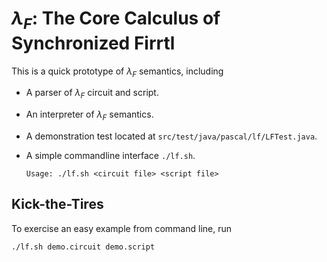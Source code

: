 # $\lambda_F$: The Core Calculus of Synchronized Firrtl

This is a quick prototype of $\lambda_F$ semantics, including

- A parser of $\lambda_F$ circuit and script.

- An interpreter of $\lambda_F$ semantics.

- A demonstration test located at `src/test/java/pascal/lf/LFTest.java`.

- A simple commandline interface `./lf.sh`.

    ```
    Usage: ./lf.sh <circuit file> <script file>
    ```

## Kick-the-Tires

To exercise an easy example from command line, run

```shell
./lf.sh demo.circuit demo.script
```

